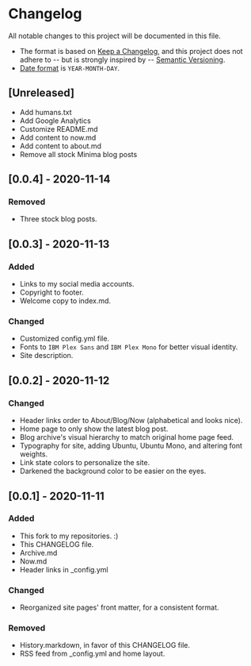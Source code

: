 # Changelog
All notable changes to this project will be documented in this file.
- The format is based on [Keep a Changelog](https://keepachangelog.com/en/1.0.0/),
and this project does not adhere to -- but is strongly inspired by -- [Semantic Versioning](https://semver.org/spec/v2.0.0.html). 
- [Date format](https://www.iso.org/iso-8601-date-and-time-format.html) is `YEAR-MONTH-DAY`.

## [Unreleased]
- Add humans.txt
- Add Google Analytics
- Customize README.md
- Add content to now.md
- Add content to about.md
- Remove all stock Minima blog posts

## [0.0.4] - 2020-11-14
### Removed
- Three stock blog posts.

## [0.0.3] - 2020-11-13
### Added
- Links to my social media accounts.
- Copyright to footer.
- Welcome copy to index.md.

### Changed
- Customized config.yml file.
- Fonts to `IBM Plex Sans` and `IBM Plex Mono` for better visual identity.
- Site description.

## [0.0.2] - 2020-11-12
### Changed
- Header links order to About/Blog/Now (alphabetical and looks nice).
- Home page to only show the latest blog post.
- Blog archive's visual hierarchy to match original home page feed.
- Typography for site, adding Ubuntu, Ubuntu Mono, and altering font weights.
- Link state colors to personalize the site.
- Darkened the background color to be easier on the eyes.

## [0.0.1] - 2020-11-11
### Added
- This fork to my repositories. :)
- This CHANGELOG file.
- Archive.md
- Now.md
- Header links in _config.yml

### Changed
- Reorganized site pages' front matter, for a consistent format.

### Removed
- History.markdown, in favor of this CHANGELOG file.
- RSS feed from _config.yml and home layout.

